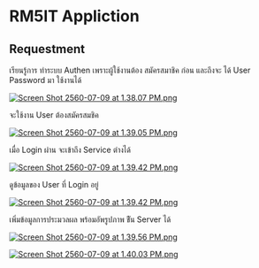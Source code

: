 # RM5IT Appliction

## Requestment
เรียนรู้การ ทำระบบ Authen เพราะผู้ใช้งานต้อง สมัครสมาชิค ก่อน
และถึงจะ ได้ User Password มา ใช้งานได้

[![Screen Shot 2560-07-09 at 1.38.07 PM.png](https://s22.postimg.org/tc6thum1t/Screen_Shot_2560-07-09_at_1.38.07_PM.png)](https://postimg.org/image/iclm68vml/)

จะใช้งาน User ต้องสมัครสมชิค

[![Screen Shot 2560-07-09 at 1.39.05 PM.png](https://s24.postimg.org/t7mtd97o5/Screen_Shot_2560-07-09_at_1.39.05_PM.png)](https://postimg.org/image/6vp0jv8k1/)

เมื่อ Login ผ่าน จะเข้าถึง Service ต่างได้

[![Screen Shot 2560-07-09 at 1.39.42 PM.png](https://s3.postimg.org/v2s919v0j/Screen_Shot_2560-07-09_at_1.39.42_PM.png)](https://postimg.org/image/u0i2iqc73/)

ดูข้อมูลของ User ที่ Login อยู่

[![Screen Shot 2560-07-09 at 1.39.42 PM.png](https://s3.postimg.org/v2s919v0j/Screen_Shot_2560-07-09_at_1.39.42_PM.png)](https://postimg.org/image/u0i2iqc73/)

เพิ่มข้อมูลการประมวลผล พร้อมอัพรูปภาพ ขึัน Server ได้

[![Screen Shot 2560-07-09 at 1.39.56 PM.png](https://s14.postimg.org/4b5l1d5z5/Screen_Shot_2560-07-09_at_1.39.56_PM.png)](https://postimg.org/image/5q75q3725/)

[![Screen Shot 2560-07-09 at 1.40.03 PM.png](https://s24.postimg.org/3toy73jvp/Screen_Shot_2560-07-09_at_1.40.03_PM.png)](https://postimg.org/image/ljqms4xgh/)











